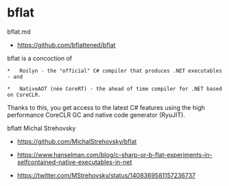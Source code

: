 # bflat

bflat.md

*   https://github.com/bflattened/bflat

bflat is a concoction of 

    *   Roslyn - the "official" C# compiler that produces .NET executables - and 
    
    *   NativeAOT (née CoreRT) - the ahead of time compiler for .NET based on CoreCLR. 
    
Thanks to this, you get access to the latest C# features using the high performance CoreCLR GC and 
native code generator (RyuJIT).

bflatt Michal Strehovsky

*   https://github.com/MichalStrehovsky/bflat

*   https://www.hanselman.com/blog/c-sharp-or-b-flat-experiments-in-selfcontained-native-executables-in-net

*   https://twitter.com/MStrehovsky/status/1408369581157236737

